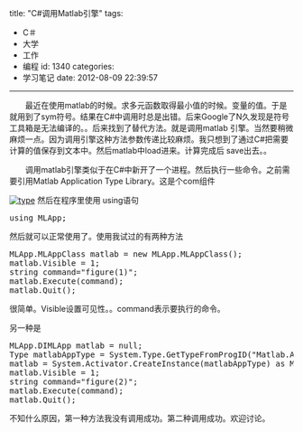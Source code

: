 title: "C#调用Matlab引擎"
tags:
  - C＃
  - 大学
  - 工作
  - 编程
id: 1340
categories:
  - 学习笔记
date: 2012-08-09 22:39:57
---

　　最近在使用matlab的时候。求多元函数取得最小值的时候。变量的值。于是就用到了sym符号。结果在C#中调用时总是出错。后来Google了N久发现是符号工具箱是无法编译的。。后来找到了替代方法。就是调用matlab 引擎。当然要稍微麻烦一点。因为调用引擎这种方法参数传递比较麻烦。我只想到了通过C#把需要计算的值保存到文本中。然后matlab中load进来。计算完成后 save出去。。

　　调用matlab引擎类似于在C#中新开了一个进程。然后执行一些命令。之前需要引用Matlab Application Type Library。这是个com组件

[![](/images/b938768405ede59db17f36bdc27e700bf3cbf1dc.jpg "type")](http://leaverimage.b0.upaiyun.com/25657_o.jpg)
然后在程序里使用 using语句 

<pre class="lang:c# decode:true " >using MLApp;</pre> 
然后就可以正常使用了。使用我试过的有两种方法

<pre class="lang:default decode:true " >MLApp.MLAppClass matlab = new MLApp.MLAppClass();  
matlab.Visible = 1;  
string command="figure(1)";
matlab.Execute(command);  
matlab.Quit();</pre> 

很简单。Visible设置可见性。。command表示要执行的命令。

另一种是

<pre class="lang:c# decode:true " >MLApp.DIMLApp matlab = null;  
Type matlabAppType = System.Type.GetTypeFromProgID("Matlab.Application");  
matlab = System.Activator.CreateInstance(matlabAppType) as MLApp.DIMLApp;  
matlab.Visible = 1;  
string command="figure(2)";
matlab.Execute(command);  
matlab.Quit();</pre> 

不知什么原因，第一种方法我没有调用成功。第二种调用成功。欢迎讨论。